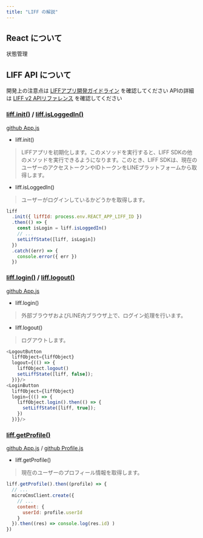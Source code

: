 ```yaml
---
title: "LIFF の解説"
---
```


## React について

状態管理

## LIFF API について
開発上の注意点は [LIFFアプリ開発ガイドライン](https://developers.line.biz/ja/docs/liff/development-guidelines/) を確認してください
APIの詳細は [LIFF v2 APIリファレンス](https://developers.line.biz/ja/reference/liff/) を確認してください

### [liff.init()](https://developers.line.biz/ja/reference/liff/#initialize-liff-app) / [liff.isLoggedIn()](https://developers.line.biz/ja/reference/liff/#is-logged-in)

[github App.js](https://github.com/4geru/line-revup-2022-liff-line-bot-handson/blob/f2b2cd9318be0f2eab0dfc7f9e10a67bc1d7a3b7/src/App.js#L14-L17)

- liff.init()

> LIFFアプリを初期化します。このメソッドを実行すると、LIFF SDKの他のメソッドを実行できるようになります。このとき、LIFF SDKは、現在のユーザーのアクセストークンやIDトークンをLINEプラットフォームから取得します。

- liff.isLoggedIn()

> ユーザーがログインしているかどうかを取得します。

```js:App.js
liff
  .init({ liffId: process.env.REACT_APP_LIFF_ID })
  .then(() => {
    const isLogin = liff.isLoggedIn()
    // ...
    setLiffState([liff, isLogin])
  })
  .catch((err) => {
    console.error({ err })
  })
```

### [liff.login()](https://developers.line.biz/ja/reference/liff/#login) / [liff.logout()](https://developers.line.biz/ja/reference/liff/#logout)

[github App.js](https://github.com/4geru/line-revup-2022-liff-line-bot-handson/blob/f2b2cd9318be0f2eab0dfc7f9e10a67bc1d7a3b7/src/App.js#L46-L59)

- liff.login()

> 外部ブラウザおよびLINE内ブラウザ上で、ログイン処理を行います。

- liff.logout()

> ログアウトします。

```js:App.js
<LogoutButton
  liffObject={liffObject}
  logout={(() => {
    liffObject.logout()
    setLiffState([liff, false]);
  })}/>
<LoginButton
  liffObject={liffObject}
  login={(() => {
    liffObject.login().then(() => {
      setLiffState([liff, true]);
    })
  })}/>
```

### [liff.getProfile()](https://developers.line.biz/ja/reference/liff/#get-profile)

[github App.js](https://github.com/4geru/line-revup-2022-liff-line-bot-handson/blob/f2b2cd9318be0f2eab0dfc7f9e10a67bc1d7a3b7/src/App.js#L19) / [github Profile.js](https://github.com/4geru/line-revup-2022-liff-line-bot-handson/blob/f2b2cd9318be0f2eab0dfc7f9e10a67bc1d7a3b7/src/Profile.js#L6-L13)


- liff.getProfile()

> 現在のユーザーのプロフィール情報を取得します。

```js:App.js
liff.getProfile().then((profile) => {
  // ...
  microCmsClient.create({
    // ...
    content: {
      userId: profile.userId
    }
  }).then((res) => console.log(res.id) )
})
```
